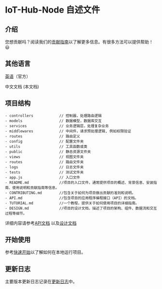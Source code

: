 # IoT-Hub-Node 自述文件

## 介绍

您想贡献吗？阅读我们的[贡献指南](./CONTRIBUTING.md)以了解更多信息。有很多方法可以提供帮助！😃

## 其他语言
[英语](./README-EN.md)（官方）

中文文档 (本文档)

## 项目结构

```
- controllers            // 控制器，处理路由逻辑
- models                 // 数据模型，数据库交互
- services               // 业务逻辑层，处理复杂业务
- middlewares            // 中间件，请求预处理逻辑, 例如权限验证
- routes                 // 路由定义
- config                 // 配置文件夹
- utils                  // 工具函数或类
- public                 // 静态资源文件夹
- views                  // 视图文件夹
- routes                 // 路由文件夹
- logs                   // 日志文件夹
- tests                  // 测试文件夹
- app.js                 // 入口文件
- README.md              //项目的入口文件，通常提供项目的概述、背景信息、安装指南、使用说明和贡献指南等信息。
- CONTRIBUTING.md        //包含关于如何为项目做出贡献的准则和说明。
- API.md                 //包含项目的应用程序编程接口（API）的文档。
- TUTORIAL.md            //一个教程，提供关于如何使用项目的详细指南。
- DESIGN.md              //项目的设计文档，描述了项目的架构、组件、数据流和交互过程等细节。
```

详细内容请参考[API文档](./API.md)
以及[设计文档](./DESIGN.md)

## 开始使用

参考[快速开始](./TUTORIAL.md)以了解如何在本地运行项目。


## 更新日志

主要版本更新日志记录在[更新日志](./CHANGELOG.md)中。

